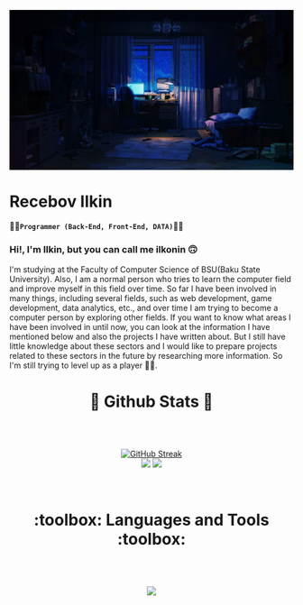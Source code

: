 <p><img align="center" alt="gif" width="1080" src="https://github.com/ilkoninn/ilkoninn/blob/main/Gm7L.gif"/></p>


# Recebov Ilkin

:man_technologist:**`Programmer (Back-End, Front-End, DATA)`**:man_technologist:

### Hi!, I'm Ilkin, but you can call me ilkonin :upside_down_face:
I'm studying at the Faculty of Computer Science of BSU(Baku State University).
Also, I am a normal person who tries to learn the computer field and improve myself in this field over time. 
So far I have been involved in many things, including several fields, such as web development, game development, 
data analytics, etc., and over time I am trying to become a computer person by exploring other fields. 
If you want to know what areas I have been involved in until now, you can look at the information I have mentioned 
below and also the projects I have written about. But I still have little knowledge about these sectors 
and I would like to prepare projects related to these sectors in the future by researching more information. 
So I'm still trying to level up as a player :face_in_clouds:.

<h1 align="center">
  📑 Github Stats 📑
</h1>

<br><br>
<div align="center">
  <a href="https://git.io/streak-stats"><img src="https://streak-stats.demolab.com?user=Ilkoninn&theme=dark&card_width=795" alt="GitHub Streak" /></a>
</div>
<div align="center">
  <img width="50%" src="https://github-readme-stats.vercel.app/api?username=ilkoninn&show_icons=true&theme=radical"/>
  <img width="38%" src="https://github-readme-stats.vercel.app/api/top-langs/?username=ilkoninn&layout=compact&theme=radical"/>
</div>
<br><br>

<h1 align="center">
  :toolbox: Languages and Tools :toolbox: 
</h1>
<br><br>
<!-- BACK-END LANGUAGES AND TOOLS -->
<p align="center">
  <a href="https://www.w3schools.com">
    <img src="https://skillicons.dev/icons?i=py,postgres,docker,azure,django,dotnet,postman,mysql,html,css,js,react,bootstrap,jquery,java,cs,cpp,sqlite,git,github" />
  </a>
</p>
<br>

#

